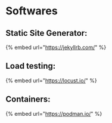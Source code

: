 # Softwares

## Static Site Generator:

{% embed url="https://jekyllrb.com/" %}

## Load testing:

{% embed url="https://locust.io/" %}

## Containers:

{% embed url="https://podman.io/" %}



